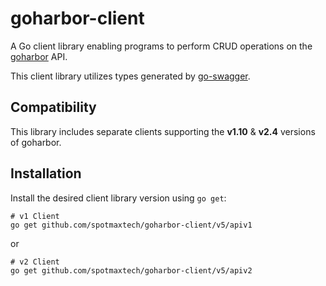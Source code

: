 # goharbor-client

A Go client library enabling programs to perform CRUD operations on the [goharbor](https://github.com/goharbor/harbor) API.

This client library utilizes types generated by [go-swagger](https://github.com/go-swagger/go-swagger).

## Compatibility
This library includes separate clients supporting the **v1.10** & **v2.4** versions of goharbor. 

## Installation
Install the desired client library version using `go get`:

```shell script
# v1 Client
go get github.com/spotmaxtech/goharbor-client/v5/apiv1
```

or

```shell script
# v2 Client
go get github.com/spotmaxtech/goharbor-client/v5/apiv2
```

